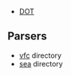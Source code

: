 * [DOT](https://en.wikipedia.org/wiki/DOT_(graph_description_language))

## Parsers
* [vfc](vfc) directory
* [sea](sea) directory

